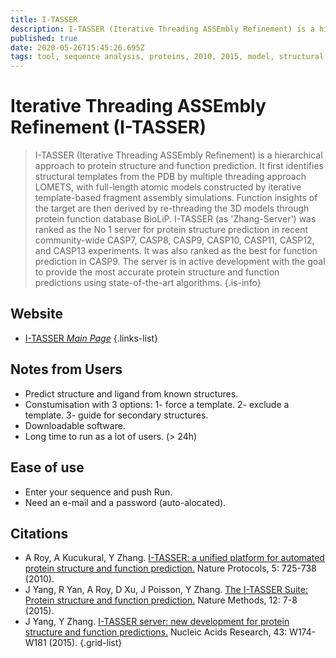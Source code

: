 ```yaml
---
title: I-TASSER
description: I-TASSER (Iterative Threading ASSEmbly Refinement) is a hierarchical approach to protein structure and function prediction.
published: true
date: 2020-05-26T15:45:26.695Z
tags: tool, sequence analysis, proteins, 2010, 2015, model, structural analysis
---
```


# Iterative Threading ASSEmbly Refinement (I-TASSER)

> I-TASSER (Iterative Threading ASSEmbly Refinement) is a hierarchical approach to protein structure and function prediction. It first identifies structural templates from the PDB by multiple threading approach LOMETS, with full-length atomic models constructed by iterative template-based fragment assembly simulations. Function insights of the target are then derived by re-threading the 3D models through protein function database BioLiP. 
&NewLine;
I-TASSER (as 'Zhang-Server') was ranked as the No 1 server for protein structure prediction in recent community-wide CASP7, CASP8, CASP9, CASP10, CASP11, CASP12, and CASP13 experiments. It was also ranked as the best for function prediction in CASP9. The server is in active development with the goal to provide the most accurate protein structure and function predictions using state-of-the-art algorithms.
{.is-info}


## Website

- [I-TASSER *Main Page*](https://zhanglab.ccmb.med.umich.edu/I-TASSER/)
{.links-list}

## Notes from Users
- Predict structure and ligand from known structures.
- Constumisation with 3 options:
			1- force a template.
   	 	2- exclude a template.
    	3- guide for secondary structures.
- Downloadable software.
- Long time to run as a lot of users. (> 24h)

## Ease of use
- Enter your sequence and push Run.
- Need an e-mail and a password (auto-alocated).


## Citations

- A Roy, A Kucukural, Y Zhang. [I-TASSER: a unified platform for automated protein structure and function prediction.](https://www.nature.com/articles/nprot.2010.5) Nature Protocols, 5: 725-738 (2010). 
- J Yang, R Yan, A Roy, D Xu, J Poisson, Y Zhang. [The I-TASSER Suite: Protein structure and function prediction.](https://www.nature.com/articles/nmeth.3213) Nature Methods, 12: 7-8 (2015).
-	J Yang, Y Zhang. [I-TASSER server: new development for protein structure and function predictions.](https://academic.oup.com/nar/article/43/W1/W174/2467872) Nucleic Acids Research, 43: W174-W181 (2015).
{.grid-list}